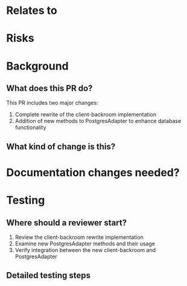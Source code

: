 <!-- Use this template by filling in information and copying and pasting relevant items out of the HTML comments. -->

# Relates to

<!-- LINK TO ISSUE OR TICKET -->

<!-- This risks section must be filled out before the final review and merge. -->

# Risks

<!--
Low, medium, large. List what kind of risks and what could be affected.
-->

# Background

## What does this PR do?

This PR includes two major changes:

1. Complete rewrite of the client-backroom implementation
2. Addition of new methods to PostgresAdapter to enhance database functionality

## What kind of change is this?

<!--
Bug fixes (non-breaking change which fixes an issue)
Improvements (misc. changes to existing features)
Features (non-breaking change which adds functionality)
Updates (new versions of included code)
-->

<!-- This "Why" section is most relevant if there are no linked issues explaining why. If there is a related issue, it might make sense to skip this why section. -->
<!--
## Why are we doing this? Any context or related work?
-->

# Documentation changes needed?

<!--
My changes do not require a change to the project documentation.
My changes require a change to the project documentation.
If documentation change is needed: I have updated the documentation accordingly.
-->

<!-- Please show how you tested the PR. This will really help if the PR needs to be retested and probably help the PR get merged quicker. -->

# Testing

## Where should a reviewer start?

1. Review the client-backroom rewrite implementation
2. Examine new PostgresAdapter methods and their usage
3. Verify integration between the new client-backroom and PostgresAdapter

## Detailed testing steps

<!--
None: Automated tests are acceptable.
-->

<!--
- As [anon/admin], go to [link]
  - [do action]
  - verify [result]
-->

<!-- If there is a UI change, please include before and after screenshots or videos. This will speed up PRs being merged. It is extra nice to annotate screenshots with arrows or boxes pointing out the differences. -->
<!--
## Screenshots
### Before
### After
-->

<!-- If there is anything about the deployment, please make a note. -->
<!--
# Deploy Notes
-->

<!--  Copy and paste command line output. -->
<!--
## Database changes
-->

<!--  Please specify deploy instructions if there is something more than the automated steps. -->
<!--
## Deployment instructions
-->

<!-- If you are on Discord, please join https://discord.gg/ai16z and state your Discord username here for the contributor role and join us in #development-feed -->
<!--
## Discord username

-->
